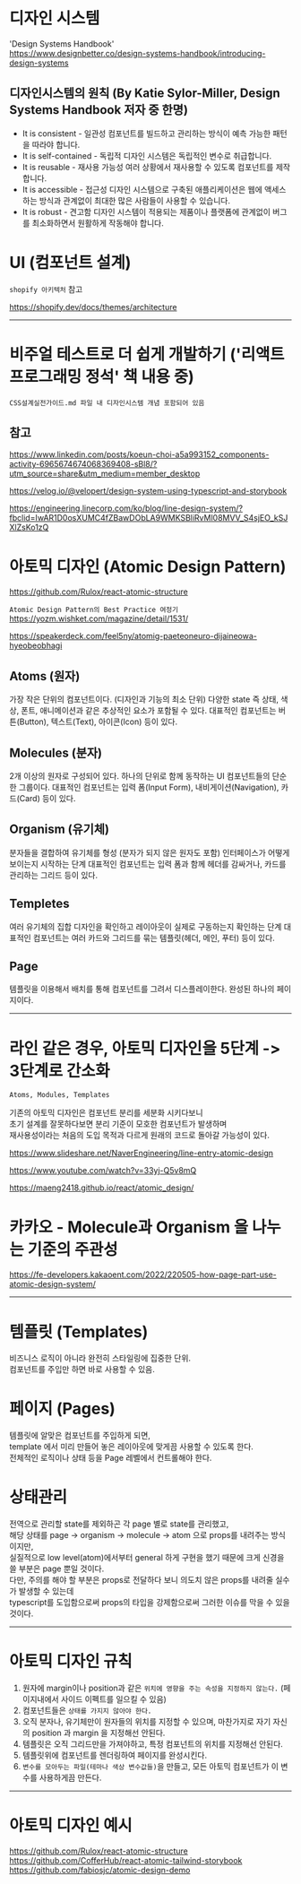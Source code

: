 # 디자인 시스템

'Design Systems Handbook'  
https://www.designbetter.co/design-systems-handbook/introducing-design-systems

## 디자인시스템의 원칙 (By Katie Sylor-Miller, Design Systems Handbook 저자 중 한명)

- It is consistent - 일관성
  컴포넌트를 빌드하고 관리하는 방식이 예측 가능한 패턴을 따라야 합니다.
- It is self-contained - 독립적
  디자인 시스템은 독립적인 변수로 취급합니다.
- It is reusable - 재사용 가능성
  여러 상황에서 재사용할 수 있도록 컴포넌트를 제작합니다.
- It is accessible - 접근성
  디자인 시스템으로 구축된 애플리케이션은 웹에 액세스하는 방식과 관계없이 최대한 많은 사람들이 사용할 수 있습니다.
- It is robust - 견고함
  디자인 시스템이 적용되는 제품이나 플랫폼에 관계없이 버그를 최소화하면서 원활하게 작동해야 합니다.

# UI (컴포넌트 설계)

`shopify 아키텍처` 참고

https://shopify.dev/docs/themes/architecture

---

# 비주얼 테스트로 더 쉽게 개발하기 ('리액트 프로그래밍 정석' 책 내용 중)

`CSS설계실전가이드.md 파일 내 디자인시스템 개념 포함되어 있음`

## 참고

https://www.linkedin.com/posts/koeun-choi-a5a993152_components-activity-6965674674068369408-sBl8/?utm_source=share&utm_medium=member_desktop

https://velog.io/@velopert/design-system-using-typescript-and-storybook

https://engineering.linecorp.com/ko/blog/line-design-system/?fbclid=IwAR1D0osXUMC4fZBawDObLA9WMKSBliRvMl08MVV_S4sjEO_kSJXlZsKo1zQ

# 아토믹 디자인 (Atomic Design Pattern)

https://github.com/Rulox/react-atomic-structure

`Atomic Design Pattern의 Best Practice 여정기`  
https://yozm.wishket.com/magazine/detail/1531/

https://speakerdeck.com/feel5ny/atomig-paeteoneuro-dijaineowa-hyeobeobhagi

## Atoms (원자)

가장 작은 단위의 컴포넌트이다. (디자인과 기능의 최소 단위)
다양한 state 즉 상태, 색상, 폰트, 애니메이션과 같은 추상적인 요소가 포함될 수 있다.
대표적인 컴포넌트는 버튼(Button), 텍스트(Text), 아이콘(Icon) 등이 있다.

## Molecules (분자)

2개 이상의 원자로 구성되어 있다.
하나의 단위로 함께 동작하는 UI 컴포넌트들의 단순한 그룹이다.
대표적인 컴포넌트는 입력 폼(Input Form), 내비게이션(Navigation), 카드(Card) 등이 있다.

## Organism (유기체)

분자들을 결합하여 유기체를 형성 (분자가 되지 않은 원자도 포함)
인터페이스가 어떻게 보이는지 시작하는 단계
대표적인 컴포넌트는 입력 폼과 함께 헤더를 감싸거나, 카드를 관리하는 그리드 등이 있다.

## Templetes

여러 유기체의 집합
디자인을 확인하고 레이아웃이 실제로 구동하는지 확인하는 단계
대표적인 컴포넌트는 여러 카드와 그리드를 묶는 템플릿(헤더, 메인, 푸터) 등이 있다.

## Page

템플릿을 이용해서 배치를 통해 컴포넌트를 그려서 디스플레이한다.
완성된 하나의 페이지이다.

---

# 라인 같은 경우, 아토믹 디자인을 5단계 -> 3단계로 간소화

`Atoms, Modules, Templates`

기존의 아토믹 디자인은 컴포넌트 분리를 세분화 시키다보니  
초기 설계를 잘못하다보면 분리 기준이 모호한 컴포넌트가 발생하며  
재사용성이라는 처음의 도입 목적과 다르게 원래의 코드로 돌아갈 가능성이 있다.

https://www.slideshare.net/NaverEngineering/line-entry-atomic-design

https://www.youtube.com/watch?v=33yj-Q5v8mQ

https://maeng2418.github.io/react/atomic_design/

# 카카오 - Molecule과 Organism 을 나누는 기준의 주관성

https://fe-developers.kakaoent.com/2022/220505-how-page-part-use-atomic-design-system/

---

# 템플릿 (Templates)

비즈니스 로직이 아니라 완전히 스타일링에 집중한 단위.  
컴포넌트를 주입만 하면 바로 사용할 수 있음.

# 페이지 (Pages)

템플릿에 알맞은 컴포넌트를 주입하게 되면,  
template 에서 미리 만들어 놓은 레이아웃에 맞게끔 사용할 수 있도록 한다.  
전체적인 로직이나 상태 등을 Page 레벨에서 컨트롤해야 한다.

# 상태관리

전역으로 관리할 state를 제외하곤 각 page 별로 state를 관리했고,  
해당 상태를 page -> organism -> molecule -> atom 으로 props를 내려주는 방식이지만,  
실질적으로 low level(atom)에서부터 general 하게 구현을 했기 때문에 크게 신경을 쓸 부분은 page 뿐일 것이다.  
다만, 주의를 해야 할 부분은 props로 전달하다 보니 의도치 않은 props를 내려줄 실수가 발생할 수 있는데  
typescript를 도입함으로써 props의 타입을 강제함으로써 그러한 이슈를 막을 수 있을 것이다.

---

# 아토믹 디자인 규칙

1. 원자에 margin이나 position과 같은 `위치에 영향을 주는 속성을 지정하지 않는다.` (페이지내에서 사이드 이펙트를 일으킬 수 있음)
2. 컴포넌트들은 `상태를 가지지 않아야 한다.`
3. 오직 분자나, 유기체만이 원자들의 위치를 지정할 수 있으며, 마찬가지로 자기 자신의 position 과 margin 을 지정해선 안된다.
4. 템플릿은 오직 그리드만을 가져야하고, 특정 컴포넌트의 위치를 지정해선 안된다.
5. 템플릿위에 컴포넌트를 렌더링하여 페이지를 완성시킨다.
6. `변수를 모아두는 파일(테마나 색상 변수값들)`을 만들고, 모든 아토믹 컴포넌트가 이 변수를 사용하게끔 만든다.

---

# 아토믹 디자인 예시

https://github.com/Rulox/react-atomic-structure
https://github.com/CofferHub/react-atomic-tailwind-storybook
https://github.com/fabiosjc/atomic-design-demo
